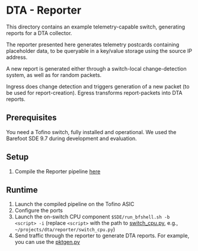 # DTA - Reporter
This directory contains an example telemetry-capable switch, generating reports for a DTA collector.

The reporter presented here generates telemetry postcards containing placeholder data, to be queryable in a key/value storage using the source IP address.

A new report is generated either through a switch-local change-detection system, as well as for random packets.

Ingress does change detection and triggers generation of a new packet (to be used for report-creation).
Egress transforms report-packets into DTA reports.

## Prerequisites
You need a Tofino switch, fully installed and operational.
We used the Barefoot SDE 9.7 during development and evaluation.

## Setup
1. Compile the Reporter pipeline [here](p4src/dta_reporter.p4)

## Runtime
1. Launch the compiled pipeline on the Tofino ASIC
2. Configure the ports
3. Launch the on-switch CPU component `$SDE/run_bfshell.sh -b <script> -i` (replace `<script>` with the path to [switch_cpu.py](switch_cpu.py), e.g., `~/projects/dta/reporter/switch_cpu.py`)
4. Send traffic through the reporter to generate DTA reports. For example, you can use the [pktgen.py](pktgen.py)
